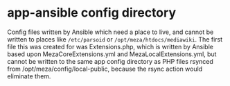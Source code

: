 app-ansible config directory
============================

Config files written by Ansible which need a place to live, and cannot be written to places like `/etc/parsoid` or `/opt/meza/htdocs/mediawiki`. The first file this was created for was Extensions.php, which is written by Ansible based upon MezaCoreExtensions.yml and MezaLocalExtensions.yml, but cannot be written to the same app config directory as PHP files rsynced from /opt/meza/config/local-public, because the rsync action would eliminate them.


